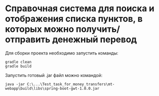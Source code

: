 # Cправочная система для поиска и отображения списка пунктов, в которых можно получить/отправить денежный перевод

Для сборки проекта необходимо запустить команды:

	gradle clean
	gradle build

Запустить готовый .jar файл можно командой:

	java -jar C:\...\Test_task_for_money_transfers\mt-webapp\build\libs\spring-boot-gwt-1.0.0.jar
